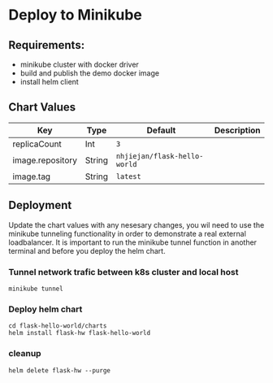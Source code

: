# Deploy to Minikube

## Requirements:
 - minikube cluster with docker driver
 - build and publish the demo docker image
 - install helm client


## Chart Values

| Key | Type | Default | Description |
|-----|------|---------|-------------|
| replicaCount | Int | `3` |  |
| image.repository | String | `nhjiejan/flask-hello-world` |  |
| image.tag  | String | `latest` |  |




## Deployment

Update the chart values with any nesesary changes, you wil need to use the minikube tunneling functionality in order to demonstrate a real external loadbalancer. It is important to run the minikube tunnel function in another terminal and before you deploy the helm chart.

### Tunnel network trafic between k8s cluster and local host
```
minikube tunnel 
```

### Deploy helm chart
```
cd flask-hello-world/charts
helm install flask-hw flask-hello-world
```

### cleanup
```
helm delete flask-hw --purge
```